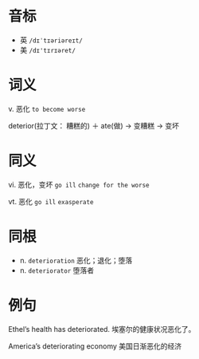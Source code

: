 # 音标

- 英 `/dɪˈtɪəriəreɪt/`
- 美 `/dɪ'tɪrɪəret/`

# 词义

v. 恶化
`to become worse`



deterior(拉丁文： 糟糕的) ＋ ate(做) → 变糟糕 → 变坏

# 同义

vi. 恶化，变坏
`go ill` `change for the worse`

vt. 恶化
`go ill` `exasperate`

# 同根

- n. `deterioration` 恶化；退化；堕落
- n. `deteriorator` 堕落者

# 例句

Ethel’s health has deteriorated.
埃塞尔的健康状况恶化了。

America’s deteriorating economy
美国日渐恶化的经济


